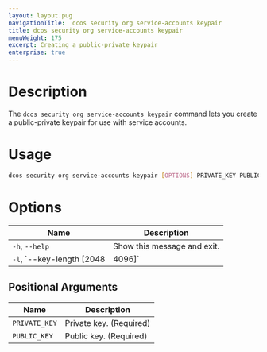 ```yaml
---
layout: layout.pug
navigationTitle:  dcos security org service-accounts keypair
title: dcos security org service-accounts keypair
menuWeight: 175
excerpt: Creating a public-private keypair
enterprise: true
---
```


# Description

The `dcos security org service-accounts keypair` command lets you create a public-private keypair for use with service accounts.

# Usage

```bash
dcos security org service-accounts keypair [OPTIONS] PRIVATE_KEY PUBLIC_KEY
```

# Options

| Name |  Description |
|---------|-------------|
|  `-h`, `--help` |  Show this message and exit.|
| `-l`, `--key-length [2048|4096]` | Length of the RSA key. |

## Positional Arguments

| Name |  Description |
|---------|-------------|
| `PRIVATE_KEY` | Private key. (Required)|
| `PUBLIC_KEY` | Public key. (Required)|

